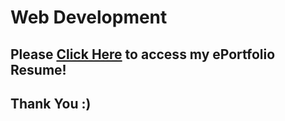 # Web Development

## Please <a href="https://jmeza01.github.io/ePortfolio/">Click Here</a> to access my ePortfolio Resume!

## Thank You :)
